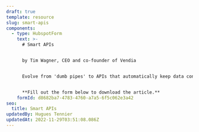 ```yaml
---
draft: true
template: resource
slug: smart-apis
components:
  - type: HubspotForm
    text: >-
      # Smart APIs


      by Tim Wagner, CEO and co-founder of Vendia


      Evolve from 'dumb pipes' to APIs that automatically keep data consistent, correct, and up-to-date. 


      **Fill out the form below to download the article.**
    formId: d8682ba7-4783-4760-a7a5-6f5c062e3a42
seo:
  title: Smart APIs
updatedBy: Hugues Tennier
updatedAt: 2022-11-29T03:51:08.086Z
---
```

